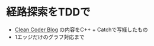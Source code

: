 # 経路探索をTDDで

* [Clean Coder Blog](https://blog.cleancoder.com/uncle-bob/2016/10/26/DijkstrasAlg.html) の内容をC++ + Catchで写経したもの
* 1エッジだけのグラフ対応まで
